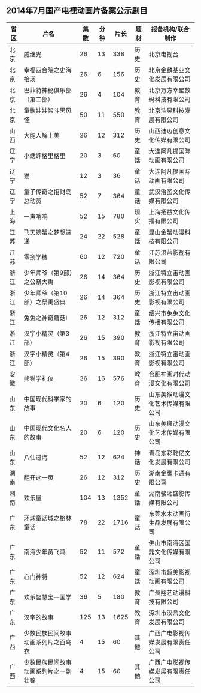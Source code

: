 ## 2014年7月国产电视动画片备案公示剧目
 省区 | 片名 | 集数 | 分钟 | 片长 | 题材 | 报备机构/联合制作 
---|---|---|---|---|---|---
 北京 | 戚继光 | 26 | 13 | 338 | 历史 | 北京电视台 
 北京 | 幸福四合院之史海拾瑛 | 26 | 6 | 156 | 历史 | 北京金麟基业文化发展有限公司 
 北京 | 巴菲特神秘俱乐部（第二部） | 26 | 4 | 104 | 教育 | 北京万方幸星数码科技有限公司 
 北京 | 童歌娃娃智斗黑风怪 | 50 | 11 | 550 | 教育 | 北京浩昊科技发展有限公司 
 山西 | 大能人解士美 | 26 | 12 | 312 | 历史 | 山西迪迈创意文化传媒有限公司 
 辽宁 | 小蟋蟀格里格里 | 20 | 3 | 60 | 童话 | 大连阿凡提国际动画有限公司 
 辽宁 | 猫 | 12 | 3 | 36 | 童话 | 大连阿凡提国际动画有限公司 
 辽宁 | 童子传奇之招财岛总动员 | 52 | 7 | 364 | 童话 | 武汉治图文化传媒有限公司 
 上海 | 一声哨响 | 52 | 15 | 780 | 现实 | 上海拓益文化传播有限公司 
 江苏 | 飞天螃蟹之梦想速递 | 24 | 22 | 528 | 童话 | 昆山金蟹动漫科技有限公司 
 江苏 | 零捌学糖 | 60 | 12 | 720 | 童话 | 江苏湛蓝影视有限公司 
 浙江 | 少年师爷（第9部）之公祭大禹 | 26 | 14 | 364 | 历史 | 浙江特立宙动画影视有限公司 
 浙江 | 少年师爷（第10部）之祭禹盛典 | 26 | 14 | 364 | 历史 | 浙江特立宙动画影视有限公司 
 浙江 | 兔兔之神奇蘑菇I | 26 | 12 | 312 | 童话 | 绍兴市兔兔文化传播有限公司 
 浙江 | 汉字小精灵（第3部） | 26 | 15 | 390 | 教育 | 浙江特立宙动画影视有限公司 
 浙江 | 汉字小精灵（第4部） | 26 | 15 | 390 | 教育 | 浙江特立宙动画影视有限公司 
 安徽 | 熊猫学礼仪 | 36 | 16 | 576 | 教育 | 合肥神画时代动漫文化有限公司 
 山东 | 中国现代科学家的故事 | 20 | 6 | 120 | 历史 | 山东美猴动漫文化艺术传媒有限公司 
 山东 | 中国现代文化名人的故事 | 20 | 6 | 120 | 历史 | 山东美猴动漫文化艺术传媒有限公司 
 山东 | 八仙过海 | 52 | 12 | 624 | 神话 | 青岛东彩乾亿文化发展有限公司 
 湖南 | 翻开这一页 | 26 | 12 | 312 | 历史 | 湖南金鹰卡通有限公司 
 湖南 | 欢乐屋 | 104 | 13 | 1352 | 童话 | 湖南骏湘盛影传媒有限公司 
 广东 | 环球童话城之格林童话 | 78 | 22 | 1716 | 童话 | 东莞水木动画衍生品发展有限公司 
 广东 | 南海少年黄飞鸿 | 52 | 11 | 572 | 童话 | 佛山市南海区国鼎文化传媒有限公司 
 广东 | 心门神将 | 52 | 12 | 624 | 童话 | 深圳市超美影视动画有限公司 
 广东 | 欢乐智慧宝—国学 | 36 | 5 | 180 | 教育 | 广州翔艺动漫科技有限公司 
 广东 | 汉字的故事 | 125 | 13 | 1625 | 教育 | 深圳市汉鼎文化发展有限公司 
 广西 | 少数民族民间故事动画系列片之百鸟衣 | 4 | 15 | 60 | 其他 | 广西广电影视传媒发展有限责任公司 
 广西 | 少数民族民间故事动画系列片之一副壮锦 | 4 | 15 | 60 | 其他 | 广西广电影视传媒发展有限责任公司 